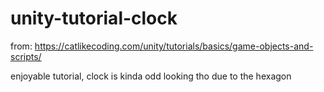 # unity-tutorial-clock

from: https://catlikecoding.com/unity/tutorials/basics/game-objects-and-scripts/

enjoyable tutorial, clock is kinda odd looking tho due to the hexagon
